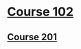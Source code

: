  # [Course 102](https://github.com/jessicaporter98/Reading-notes/tree/main/102)

 
 ## [Course 201]()




 
